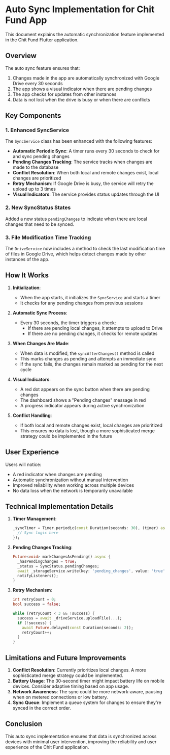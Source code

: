 # Auto Sync Implementation for Chit Fund App

This document explains the automatic synchronization feature implemented in the Chit Fund Flutter application.

## Overview

The auto sync feature ensures that:
1. Changes made in the app are automatically synchronized with Google Drive every 30 seconds
2. The app shows a visual indicator when there are pending changes
3. The app checks for updates from other instances
4. Data is not lost when the drive is busy or when there are conflicts

## Key Components

### 1. Enhanced SyncService

The `SyncService` class has been enhanced with the following features:

- **Automatic Periodic Sync**: A timer runs every 30 seconds to check for and sync pending changes
- **Pending Changes Tracking**: The service tracks when changes are made to the database
- **Conflict Resolution**: When both local and remote changes exist, local changes are prioritized
- **Retry Mechanism**: If Google Drive is busy, the service will retry the upload up to 3 times
- **Visual Indicators**: The service provides status updates through the UI

### 2. New SyncStatus States

Added a new status `pendingChanges` to indicate when there are local changes that need to be synced.

### 3. File Modification Time Tracking

The `DriveService` now includes a method to check the last modification time of files in Google Drive, which helps detect changes made by other instances of the app.

## How It Works

1. **Initialization**:
   - When the app starts, it initializes the `SyncService` and starts a timer
   - It checks for any pending changes from previous sessions

2. **Automatic Sync Process**:
   - Every 30 seconds, the timer triggers a check:
     - If there are pending local changes, it attempts to upload to Drive
     - If there are no pending changes, it checks for remote updates

3. **When Changes Are Made**:
   - When data is modified, the `syncAfterChanges()` method is called
   - This marks changes as pending and attempts an immediate sync
   - If the sync fails, the changes remain marked as pending for the next cycle

4. **Visual Indicators**:
   - A red dot appears on the sync button when there are pending changes
   - The dashboard shows a "Pending changes" message in red
   - A progress indicator appears during active synchronization

5. **Conflict Handling**:
   - If both local and remote changes exist, local changes are prioritized
   - This ensures no data is lost, though a more sophisticated merge strategy could be implemented in the future

## User Experience

Users will notice:
- A red indicator when changes are pending
- Automatic synchronization without manual intervention
- Improved reliability when working across multiple devices
- No data loss when the network is temporarily unavailable

## Technical Implementation Details

1. **Timer Management**:
   ```dart
   _syncTimer = Timer.periodic(const Duration(seconds: 30), (timer) async {
     // Sync logic here
   });
   ```

2. **Pending Changes Tracking**:
   ```dart
   Future<void> markChangesAsPending() async {
     _hasPendingChanges = true;
     _status = SyncStatus.pendingChanges;
     await _storageService.write(key: 'pending_changes', value: 'true');
     notifyListeners();
   }
   ```

3. **Retry Mechanism**:
   ```dart
   int retryCount = 0;
   bool success = false;
   
   while (retryCount < 3 && !success) {
     success = await _driveService.uploadFile(...);
     if (!success) {
       await Future.delayed(const Duration(seconds: 2));
       retryCount++;
     }
   }
   ```

## Limitations and Future Improvements

1. **Conflict Resolution**: Currently prioritizes local changes. A more sophisticated merge strategy could be implemented.
2. **Battery Usage**: The 30-second timer might impact battery life on mobile devices. Consider adaptive timing based on app usage.
3. **Network Awareness**: The sync could be more network-aware, pausing when on metered connections or low battery.
4. **Sync Queue**: Implement a queue system for changes to ensure they're synced in the correct order.

## Conclusion

This auto sync implementation ensures that data is synchronized across devices with minimal user intervention, improving the reliability and user experience of the Chit Fund application.